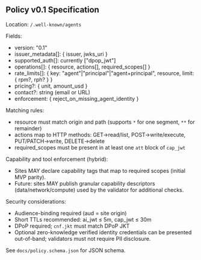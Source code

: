 ## Policy v0.1 Specification

Location: `/.well-known/agents`

Fields:
- version: "0.1"
- issuer_metadata[]: { issuer, jwks_uri }
- supported_auth[]: currently ["dpop_jwt"]
- operations[]: { resource, actions[], required_scopes[] }
- rate_limits[]: { key: "agent"|"principal"|"agent+principal", resource, limit: { rpm?, rph? } }
- pricing?: { unit, amount_usd }
- contact?: string (email or URL)
- enforcement: { reject_on_missing_agent_identity }

Matching rules:
- resource must match origin and path (supports `*` for one segment, `**` for remainder)
- actions map to HTTP methods: GET→read/list, POST→write/execute, PUT/PATCH→write, DELETE→delete
- required_scopes must be present in at least one `att` block of `cap_jwt`

Capability and tool enforcement (hybrid):
- Sites MAY declare capability tags that map to required scopes (initial MVP parity).
- Future: sites MAY publish granular capability descriptors (data/network/compute) used by the validator for additional checks.

Security considerations:
- Audience-binding required (aud = site origin)
- Short TTLs recommended: ai_jwt ≤ 5m, cap_jwt ≤ 30m
- DPoP required; `cnf.jkt` must match DPoP JKT
 - Optional zero-knowledge verified identity credentials can be presented out-of-band; validators must not require PII disclosure.

See `docs/policy.schema.json` for JSON schema.


